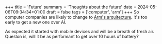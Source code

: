 +++
title = 'Future'
summary = 'Thoughts about the future'
date = 2024-05-06T09:34:34+01:00
draft = false
tags = ['computer', 'arm']
+++
So computer companies are likely to change to [Arm's arquitecture](https://www.cnbc.com/2023/11/09/how-arm-gained-chip-dominance-with-apple-nvidia-amazon-and-qualcomm.html). It's too early to get a new one over AI.

As expected it started with mobile devices and will be a breath of fresh air. Queston is, will it be as performant to get over 10 hours of battery?
